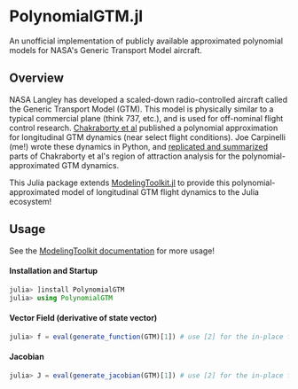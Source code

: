 # PolynomialGTM.jl
An unofficial implementation of publicly available approximated polynomial models for NASA's Generic Transport Model aircraft.

## Overview

NASA Langley has developed a scaled-down radio-controlled aircraft called the Generic Transport Model (GTM). 
This model is physically similar to a typical commercial plane (think 737, etc.), and is used 
for off-nominal flight control research. [Chakraborty et al](https://www.sciencedirect.com/science/article/abs/pii/S0967066110002595)
published a polynomial approximation for longitudinal GTM dynamics (near select flight conditions). Joe Carpinelli (me!)
wrote these dynamics in Python, and [replicated and summarized](https://github.com/cadojo/Replicated-ROA-Analysis)
parts of Chakraborty et al's region of attraction analysis
for the polynomial-approximated GTM dynamics. 

This Julia package extends [ModelingToolkit.jl](https://github.com/SciML/ModelingToolkit.jl) to provide this 
polynomial-approximated model of longitudinal GTM flight dynamics to the Julia ecosystem! 

## Usage

See the [ModelingToolkit documentation](http://mtk.sciml.ai/stable/) for more usage!

#### Installation and Startup
```julia
julia> ]install PolynomialGTM
julia> using PolynomialGTM
```

#### Vector Field (derivative of state vector)
```julia
julia> f = eval(generate_function(GTM)[1]) # use [2] for the in-place function
```

#### Jacobian 
```julia
julia> J = eval(generate_jacobian(GTM)[1]) # use [2] for the in-place function
```

